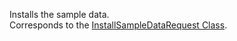 Installs the sample data.  
Corresponds to the [InstallSampleDataRequest Class](https://msdn.microsoft.com/library/microsoft.crm.sdk.messages.installsampledatarequest.aspx).
